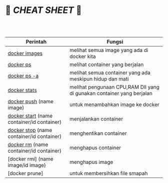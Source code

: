 :whale2: *CHEAT SHEET* :whale2:
=

<br>

<br>

| Perintah | Fungsi |
| ---      | ---    |
|[docker images]| melihat semua image yang ada di docker kita|
|[docker ps] | melihat container yang berjalan|
|[docker ps -a] | melihat semua container yang ada meskipun hidup dan mati|
|[docker stats] | melihat pengunaan CPU,RAM Dll yang di gunakan container yang berjalan|
|[docker push] (name image) | untuk menambahkan image ke docker |
|[docker start] (name container/id container)| menjalankan container|
|[docker stop] (name container/id container) | menghentikan container|
|[docker rm] (name container/id container) | menghapus container|
|[docker rmi] (name image/id image) | menghapus image|
|[docker prune]| untuk membersihkan file smapah|

<!-- Link -->
[docker images]: </Docker/docker-image.md>
[docker ps]: </Docker/docker-list.md>
[docker ps -a]: </Docker/docker-ps.md#docker ps -a>
[docker stats]: </Docker/docker-stats.md>
[docker push]: </Docker/docker-push.md>
[docker start]: </Docker/docker-container.md#docker-start>
[docker stop]: </Docker/docker-container.md#docker-stop>
[docker rm]: </Docker/docker-container.md#docker-rm>
